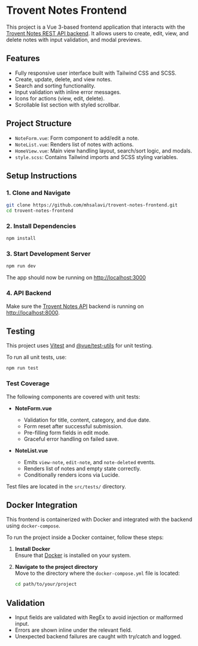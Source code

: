 # Trovent Notes Frontend

This project is a Vue 3-based frontend application that interacts with the [Trovent Notes REST API backend](https://github.com/trovent/notes-api). It allows users to create, edit, view, and delete notes with input validation, and modal previews.

## Features

- Fully responsive user interface built with Tailwind CSS and SCSS.
- Create, update, delete, and view notes.
- Search and sorting functionality.
- Input validation with inline error messages.
- Icons for actions (view, edit, delete).
- Scrollable list section with styled scrollbar.

## Project Structure

- `NoteForm.vue`: Form component to add/edit a note.
- `NoteList.vue`: Renders list of notes with actions.
- `HomeView.vue`: Main view handling layout, search/sort logic, and modals.
- `style.scss`: Contains Tailwind imports and SCSS styling variables.

## Setup Instructions

### 1. Clone and Navigate

```bash
git clone https://github.com/mhsalavi/trovent-notes-frontend.git
cd trovent-notes-frontend
```

### 2. Install Dependencies

```bash
npm install
```

### 3. Start Development Server

```bash
npm run dev
```

The app should now be running on [http://localhost:3000](http://localhost:3000)

### 4. API Backend

Make sure the [Trovent Notes API](https://github.com/trovent/notes-api) backend is running on [http://localhost:8000](http://localhost:8000).

## Testing

This project uses [Vitest](https://vitest.dev/) and [@vue/test-utils](https://test-utils.vuejs.org/) for unit testing.

To run all unit tests, use:

```bash
npm run test
```

### Test Coverage

The following components are covered with unit tests:

- **NoteForm.vue**

  - Validation for title, content, category, and due date.
  - Form reset after successful submission.
  - Pre-filling form fields in edit mode.
  - Graceful error handling on failed save.

- **NoteList.vue**

  - Emits `view-note`, `edit-note`, and `note-deleted` events.
  - Renders list of notes and empty state correctly.
  - Conditionally renders icons via Lucide.

Test files are located in the `src/tests/` directory.

## Docker Integration

This frontend is containerized with Docker and integrated with the backend using `docker-compose`.

To run the project inside a Docker container, follow these steps:

1. **Install Docker**  
   Ensure that [Docker](https://docs.docker.com/get-docker/) is installed on your system.

2. **Navigate to the project directory**  
   Move to the directory where the `docker-compose.yml` file is located:
   ```bash
   cd path/to/your/project
   ```

## Validation

- Input fields are validated with RegEx to avoid injection or malformed input.
- Errors are shown inline under the relevant field.
- Unexpected backend failures are caught with try/catch and logged.
